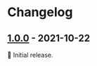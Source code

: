 # Changelog

## [1.0.0] - 2021-10-22

:seedling: Initial release.

[1.0.0]: https://github.com/vweevers/module-error/releases/tag/v1.0.0
